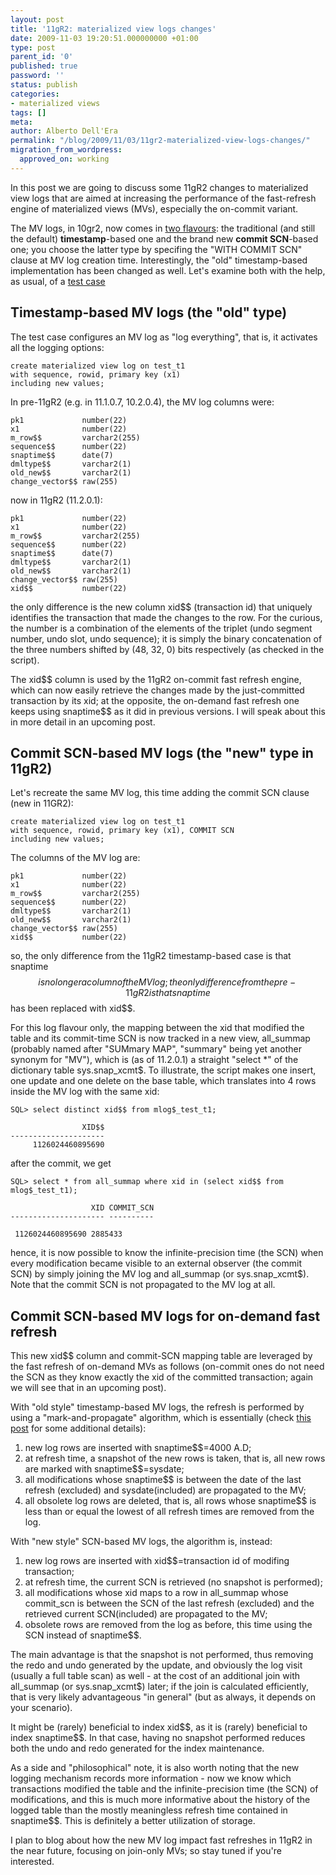 ```yaml
---
layout: post
title: '11gR2: materialized view logs changes'
date: 2009-11-03 19:20:51.000000000 +01:00
type: post
parent_id: '0'
published: true
password: ''
status: publish
categories:
- materialized views
tags: []
meta:
author: Alberto Dell'Era
permalink: "/blog/2009/11/03/11gr2-materialized-view-logs-changes/"
migration_from_wordpress:
  approved_on: working
---
```

In this post we are going to discuss some 11gR2 changes to materialized view logs that are aimed at increasing the performance of the fast-refresh engine of materialized views (MVs), especially the on-commit variant.

The MV logs, in 10gr2, now comes in [two flavours](http://download.oracle.com/docs/cd/E11882_01/server.112/e10592/statements_6003.htm#i2064649"): the traditional (and still the default) **timestamp**-based one and the brand new **commit SCN**-based one; you choose the latter type by specifing the "WITH COMMIT SCN" clause at MV log creation time. Interestingly, the "old" timestamp-based implementation has been changed as well. Let's examine both with the help, as usual, of a [test case](/assets/files/2009/11/11gr2_mv_logs.zip)

## Timestamp-based MV logs (the "old" type)

The test case configures an MV log as "log everything", that is, it activates all the logging options:
```plsql  
create materialized view log on test_t1
with sequence, rowid, primary key (x1)
including new values;
```

In pre-11gR2 (e.g. in 11.1.0.7, 10.2.0.4), the MV log columns were:
```
pk1             number(22)
x1              number(22)
m_row$$         varchar2(255)
sequence$$      number(22)
snaptime$$      date(7)
dmltype$$       varchar2(1)
old_new$$       varchar2(1)
change_vector$$ raw(255)
```

now in 11gR2 (11.2.0.1):
```
pk1             number(22)
x1              number(22)
m_row$$         varchar2(255)
sequence$$      number(22)
snaptime$$      date(7)
dmltype$$       varchar2(1)
old_new$$       varchar2(1)
change_vector$$ raw(255)
xid$$           number(22)
```  

the only difference is the new column xid\$\$ (transaction id) that uniquely identifies the transaction that made the changes to the row. For the curious, the number is a combination of the elements of the triplet (undo segment number, undo slot, undo sequence); it is simply the binary concatenation of the three numbers shifted by (48, 32, 0) bits respectively (as checked in the script).

The xid\$\$ column is used by the 11gR2 on-commit fast refresh engine, which can now easily retrieve the changes made by the just-committed transaction by its xid; at the opposite, the on-demand fast refresh one keeps using snaptime$$ as it did in previous versions. I will speak about this in more detail in an upcoming post.

## Commit SCN-based MV logs (the "new" type in 11gR2)

Let's recreate the same MV log, this time adding the commit SCN clause (new in 11GR2):
```plsql  
create materialized view log on test_t1
with sequence, rowid, primary key (x1), COMMIT SCN
including new values;
```

The columns of the MV log are:
```
pk1             number(22)
x1              number(22)
m_row$$         varchar2(255)
sequence$$      number(22)
dmltype$$       varchar2(1)
old_new$$       varchar2(1)
change_vector$$ raw(255)
xid$$           number(22)
```

so, the only difference from the 11gR2 timestamp-based case is that  snaptime$$ is no longer a column of the MV log; the only difference from the pre-11gR2 is that snaptime$$ has been replaced with xid\$\$.

For this log flavour only, the mapping between the xid that modified the table and its commit-time SCN is now tracked in a new view, all_summap (probably named after "SUMmary MAP", "summary" being yet another synonym for "MV"), which is (as of 11.2.0.1) a straight "select *" of  the dictionary table sys.snap_xcmt\$. To illustrate, the script makes one insert, one update and one delete on the base table, which translates into 4 rows inside the MV log with the same xid:

```plsql  
SQL> select distinct xid$$ from mlog$_test_t1;
```
```
                XID$$
---------------------
     1126024460895690
```
after the commit, we get
```plsql  
SQL> select * from all_summap where xid in (select xid$$ from mlog$_test_t1);
```
```
                  XID COMMIT_SCN
--------------------- ----------
  
 1126024460895690 2885433  
```  
hence, it is now possible to know the infinite-precision time (the SCN) when every modification became visible to an external observer (the commit SCN) by simply joining the MV log and all\_summap (or sys.snap\_xcmt\$). Note that the commit SCN is not propagated to the MV log at all.

## Commit SCN-based MV logs for on-demand fast refresh

This new xid\$\$ column and commit-SCN mapping table are leveraged by the fast refresh of on-demand MVs as follows (on-commit ones do not need the SCN as they know exactly the xid of the committed transaction; again we will see that in an upcoming post).

With "old style" timestamp-based MV logs, the refresh is performed by using a "mark-and-propagate" algorithm, which is essentially (check [this post](/blog/2009/08/04/fast-refresh-of-join-only-materialized-views-algorithm-summary/) for some additional details):  
1) new log rows are inserted with snaptime\$\$=4000 A.D;  
2) at refresh time, a snapshot of the new rows is taken, that is, all new rows are marked with snaptime\$\$=sysdate;  
3) all modifications whose snaptime\$\$ is between the date of the last refresh (excluded) and sysdate(included) are propagated to the MV;  
4) all obsolete log rows are deleted, that is, all rows whose snaptime\$\$ is less than or equal the lowest of all refresh times are removed from the log.

With "new style" SCN-based MV logs, the algorithm is, instead:  
1) new log rows are inserted with xid\$\$=transaction id of modifing transaction;  
2) at refresh time, the current SCN is retrieved (no snapshot is performed);  
3) all modifications whose xid maps to a row in all\_summap whose commit\_scn is between the SCN of the last refresh (excluded) and the retrieved current SCN(included) are propagated to the MV;  
4) obsolete rows are removed from the log as before, this time using the SCN instead of snaptime\$\$.

The main advantage is that the snapshot is not performed, thus removing the redo and undo generated by the update, and obviously the log visit (usually a full table scan) as well - at the cost of an additional join with all\_summap (or sys.snap\_xcmt$) later; if the join is calculated efficiently, that is very likely advantageous "in general" (but as always, it depends on your scenario).

It might be (rarely) beneficial to index xid\$\$, as it is (rarely) beneficial to index snaptime\$\$. In that case, having no snapshot performed reduces both the undo and redo generated for the index maintenance.

As a side and "philosophical" note, it is also worth noting that the new logging mechanism records more information - now we know which transactions modified the table and the infinite-precision time (the SCN) of modifications, and this is much more informative about the history of the logged table than the mostly meaningless refresh time contained in snaptime\$\$. This is definitely a better utilization of storage.

I plan to blog about how the new MV log impact fast refreshes in 11gR2 in the near future, focusing on join-only MVs; so stay tuned if you're interested.
